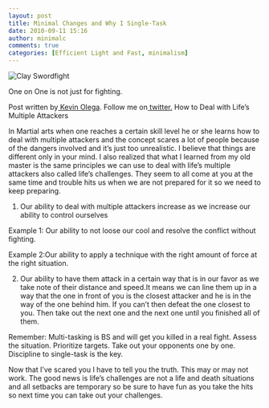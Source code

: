 ```yaml
---
layout: post
title: Minimal Changes and Why I Single-Task
date: 2010-09-11 15:16
author: minimalc
comments: true
categories: [Efficient Light and Fast, minimalism]
---
```

<div>
<div>

<img src="http://farm5.static.flickr.com/4127/5053683556_828b97b1e0.jpg" alt="Clay Swordfight" />

One on One is not just for fighting.

Post written by<a href="http://minimalchanges.com/about"> Kevin Olega</a>. Follow me on<a href="http://twitter.com/kevinolega"> twitter.</a>
<a href="http://twitter.com/kevinolega"></a>
How to Deal with Life’s Multiple Attackers

In Martial arts when one reaches a certain skill level he or she learns how to deal with multiple attackers and the concept scares a lot of people because of the dangers involved and it’s just too unrealistic. I believe that things are different only in your mind. I also realized that what I learned from my old master is the same principles we can use to deal with life’s multiple attackers also called life’s challenges. They seem to all come at you at the same time and trouble hits us when we are not prepared for it so we need to keep preparing.

1. Our ability to deal with multiple attackers increase as we increase our ability to control ourselves

Example 1: Our ability to not loose our cool and resolve the conflict without fighting.

Example 2:Our ability to apply a technique with the right amount of force at the right situation.

2. Our ability to have them attack in a certain way that is in our favor as we take note of their distance and speed.It means we can line them up in a way that the one in front of you is the closest attacker and he is in the way of the one behind him. If you can’t then defeat the one closest to you. Then take out the next one and the next one until you finished all of them.

Remember: Multi-tasking is BS and will get you killed in a real fight. Assess the situation. Prioritize targets. Take out your opponents one by one. Discipline to single-task is the key.

Now that I’ve scared you I have to tell you the truth. This may or may not work. The good news is life’s challenges are not a life and death situations and all setbacks are temporary so be sure to have fun as you take the hits so next time you can take out your challenges.

</div>
</div>
